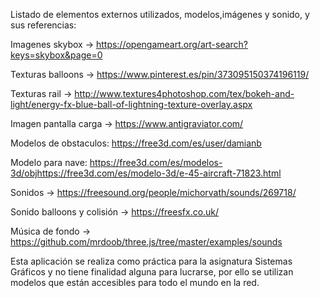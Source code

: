 Listado de elementos externos utilizados, modelos,imágenes y sonido, y sus referencias:

Imagenes skybox → https://opengameart.org/art-search?keys=skybox&page=0

Texturas balloons → https://www.pinterest.es/pin/373095150374196119/

Texturas rail → http://www.textures4photoshop.com/tex/bokeh-and-light/energy-fx-blue-ball-of-lightning-texture-overlay.aspx

Imagen pantalla carga → https://www.antigraviator.com/

Modelos de obstaculos:
https://free3d.com/es/user/damianb

Modelo para nave: https://free3d.com/es/modelos-3d/objhttps://free3d.com/es/modelo-3d/e-45-aircraft-71823.html

Sonidos → https://freesound.org/people/michorvath/sounds/269718/

Sonido balloons y colisión → https://freesfx.co.uk/

Música de fondo → https://github.com/mrdoob/three.js/tree/master/examples/sounds

Esta aplicación se realiza como práctica para la asignatura Sistemas Gráficos y no tiene finalidad alguna para lucrarse, por ello se utilizan modelos que están accesibles para todo el mundo en la red.
